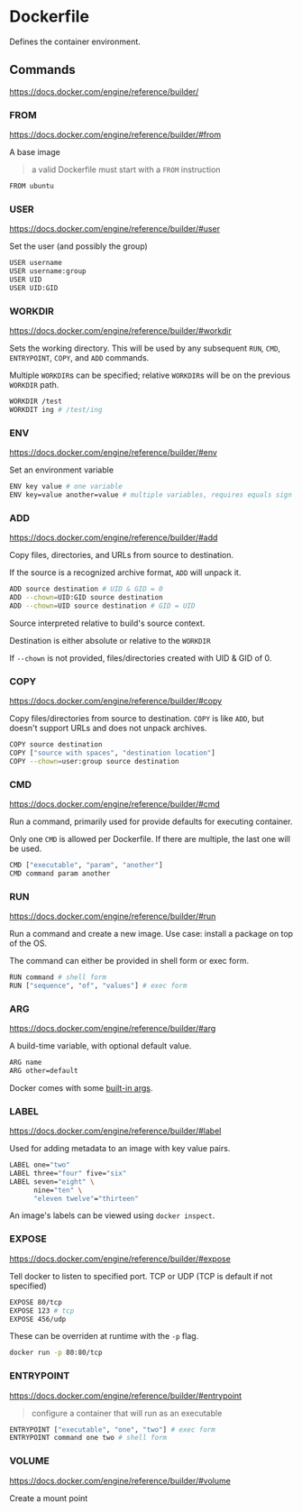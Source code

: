 # Dockerfile

Defines the container environment.

## Commands

https://docs.docker.com/engine/reference/builder/

### FROM

https://docs.docker.com/engine/reference/builder/#from

A base image

> a valid Dockerfile must start with a `FROM` instruction

```bash
FROM ubuntu
```

### USER

https://docs.docker.com/engine/reference/builder/#user

Set the user (and possibly the group)

```bash
USER username
USER username:group
USER UID
USER UID:GID
```

### WORKDIR

https://docs.docker.com/engine/reference/builder/#workdir

Sets the working directory. This will be used by any subsequent `RUN`, `CMD`, `ENTRYPOINT`, `COPY`, and `ADD` commands.

Multiple `WORKDIR`s can be specified; relative `WORKDIR`s will be on the previous `WORKDIR` path.

```bash
WORKDIR /test
WORKDIT ing # /test/ing
```

### ENV

https://docs.docker.com/engine/reference/builder/#env

Set an environment variable

```bash
ENV key value # one variable
ENV key=value another=value # multiple variables, requires equals sign
```

### ADD

https://docs.docker.com/engine/reference/builder/#add

Copy files, directories, and URLs from source to destination.

If the source is a recognized archive format, `ADD` will unpack it.

```bash
ADD source destination # UID & GID = 0
ADD --chown=UID:GID source destination
ADD --chown=UID source destination # GID = UID
```

Source interpreted relative to build's source context.

Destination is either absolute or relative to the `WORKDIR`

If `--chown` is not provided, files/directories created with UID & GID of 0.

### COPY

https://docs.docker.com/engine/reference/builder/#copy

Copy files/directories from source to destination. `COPY` is like `ADD`, but doesn't support URLs and does not unpack archives.

```bash
COPY source destination
COPY ["source with spaces", "destination location"]
COPY --chown=user:group source destination
```

### CMD

https://docs.docker.com/engine/reference/builder/#cmd

Run a command, primarily used for provide defaults for executing container.

Only one `CMD` is allowed per Dockerfile. If there are multiple, the last one will be used.

```bash
CMD ["executable", "param", "another"]
CMD command param another
```

### RUN

https://docs.docker.com/engine/reference/builder/#run

Run a command and create a new image. Use case: install a package on top of the OS.

The command can either be provided in shell form or exec form.

```bash
RUN command # shell form
RUN ["sequence", "of", "values"] # exec form
```

### ARG

https://docs.docker.com/engine/reference/builder/#arg

A build-time variable, with optional default value.

```bash
ARG name
ARG other=default
```

Docker comes with some [built-in args](https://docs.docker.com/engine/reference/builder/#predefined-args).

### LABEL

https://docs.docker.com/engine/reference/builder/#label

Used for adding metadata to an image with key value pairs.

```bash
LABEL one="two"
LABEL three="four" five="six"
LABEL seven="eight" \
      nine="ten" \
      "eleven twelve"="thirteen"
```

An image's labels can be viewed using `docker inspect`.

### EXPOSE

https://docs.docker.com/engine/reference/builder/#expose

Tell docker to listen to specified port. TCP or UDP (TCP is default if not specified)

```bash
EXPOSE 80/tcp
EXPOSE 123 # tcp
EXPOSE 456/udp
```

These can be overriden at runtime with the `-p` flag.

```bash
docker run -p 80:80/tcp
```

### ENTRYPOINT

https://docs.docker.com/engine/reference/builder/#entrypoint

> configure a container that will run as an executable

```bash
ENTRYPOINT ["executable", "one", "two"] # exec form
ENTRYPOINT command one two # shell form
```

### VOLUME

https://docs.docker.com/engine/reference/builder/#volume

Create a mount point